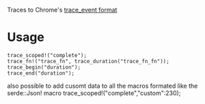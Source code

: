 Traces to Chrome's [trace_event format](https://docs.google.com/document/d/1CvAClvFfyA5R-PhYUmn5OOQtYMH4h6I0nSsKchNAySU/preview)

# Usage
    trace_scoped!("complete");
    trace_fn!("trace_fn", trace_duration("trace_fn_fn"));
    trace_begin("duration");
    trace_end("duration");
also possible to add cusomt data to all the macros formated like the serde::Json! macro
    trace_scoped!("complete","custom":230);